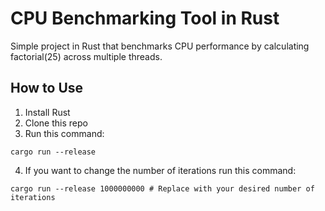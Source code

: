 # CPU Benchmarking Tool in Rust

Simple project in Rust that benchmarks CPU performance by calculating factorial(25) across multiple threads.

## How to Use

1. Install Rust
2. Clone this repo
3. Run this command:

```
cargo run --release
```

4. If you want to change the number of iterations run this command:

```
cargo run --release 1000000000 # Replace with your desired number of iterations
